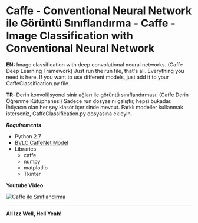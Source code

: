 # Caffe - Conventional Neural Network ile Görüntü Sınıflandırma - Caffe - Image Classification with Conventional Neural Network
**EN:**
Image classification with deep convolutional neural networks. (Caffe Deep Learning Framework)
Just run the run file, that's all. Everything you need is here. If you want to use different models, just add it to your CaffeClassification.py file.

**TR:**
Derin konvolüsyonel sinir ağları ile görüntü sınıflandırması. (Caffe Derin Öğrenme Kütüphanesi)
Sadece run dosyasını çalıştır, hepsi bukadar. İhtiyacın olan her şey klasör içerisinde mevcut. Farklı modeller kullanmak isterseniz, CaffeClassification.py dosyasına ekleyin.

***Requirements***
  - Python 2.7
  - [BVLC CaffeNet Model](https://github.com/BVLC/caffe/tree/master/models/bvlc_reference_caffenet)
  - Libraries
    - caffe
    - numpy
    - matplotlib
    - Tkinter
  
   

**Youtube Video**

[![Caffe ile Sınıflandırma](http://img.youtube.com/vi/QJy99PR2yxs/0.jpg)](https://www.youtube.com/watch?v=QJy99PR2yxs)
***
**All Izz Well, Hell Yeah!**
